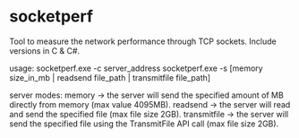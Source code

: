 socketperf
==========
Tool to measure the network performance through TCP sockets. Include versions in C & C#.

usage:
    socketperf.exe -c server_address
    socketperf.exe -s [memory size_in_mb | readsend file_path | transmitfile file_path]

server modes:
    memory -> the server will send the specified amount of MB directly from memory (max value 4095MB).
    readsend -> the server will read and send the specified file (max file size 2GB).
    transmitfile -> the server will send the specified file using the TransmitFile API call (max file size 2GB).